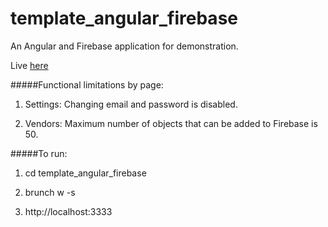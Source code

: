 # template_angular_firebase

An Angular and Firebase application for demonstration.

Live [here](https://jdt-sandbox.firebaseapp.com)

#####Functional limitations by page:

1. Settings: Changing email and password is disabled.

2. Vendors: Maximum number of objects that can be added to Firebase is 50. 

#####To run:

1. cd template_angular_firebase

2. brunch w -s

3. http://localhost:3333
